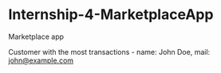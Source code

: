 # Internship-4-MarketplaceApp
Marketplace app

Customer with the most transactions - name: John Doe, mail: john@example.com

